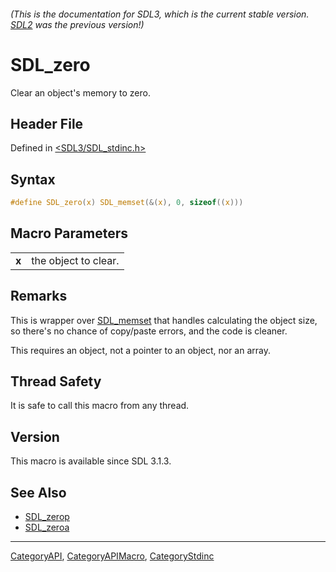 ###### (This is the documentation for SDL3, which is the current stable version. [SDL2](https://wiki.libsdl.org/SDL2/) was the previous version!)
# SDL_zero

Clear an object's memory to zero.

## Header File

Defined in [<SDL3/SDL_stdinc.h>](https://github.com/libsdl-org/SDL/blob/main/include/SDL3/SDL_stdinc.h)

## Syntax

```c
#define SDL_zero(x) SDL_memset(&(x), 0, sizeof((x)))
```

## Macro Parameters

|       |                      |
| ----- | -------------------- |
| **x** | the object to clear. |

## Remarks

This is wrapper over [SDL_memset](SDL_memset) that handles calculating the
object size, so there's no chance of copy/paste errors, and the code is
cleaner.

This requires an object, not a pointer to an object, nor an array.

## Thread Safety

It is safe to call this macro from any thread.

## Version

This macro is available since SDL 3.1.3.

## See Also

- [SDL_zerop](SDL_zerop)
- [SDL_zeroa](SDL_zeroa)

----
[CategoryAPI](CategoryAPI), [CategoryAPIMacro](CategoryAPIMacro), [CategoryStdinc](CategoryStdinc)


